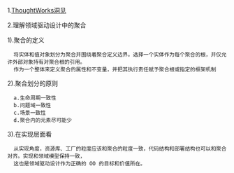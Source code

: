 1.[ThoughtWorks洞见](https://insights.thoughtworks.cn/tag/domain-driven-design/)

2.理解领域驱动设计中的聚合
  
  1).聚合的定义
  ```
    将实体和值对象划分为聚合并围绕着聚合定义边界。选择一个实体作为每个聚合的根，并仅允许外部对象持有对聚合根的引用。
    作为一个整体来定义聚合的属性和不变量，并把其执行责任赋予聚合根或指定的框架机制
  ```
  
  2).聚合划分的原则
  ```
    a.生命周期一致性
    b.问题域一致性
    c.场景一致性
    d.聚合内的元素尽可能少
  ```
   3).在实现层面看
  ```
    从实现角度，资源库、工厂的粒度应该和聚合的粒度一致，代码结构和部署结构也可以和聚合对齐。实现和领域模型保持一致，
    这也是领域驱动设计作为正确的 OO 的目标和价值所在。
  ```
